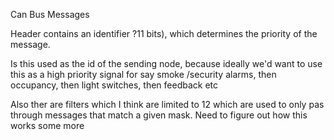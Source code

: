 Can Bus Messages



Header contains an identifier ?11 bits), which determines the priority of the message.

Is this used as the id of the sending node, because ideally we'd want to use this as a high priority signal for say smoke /security alarms, then occupancy, then light switches, then feedback etc



Also ther are filters which I think are limited to 12 which are used to only pas through messages that match a given mask. Need to figure out how this works some more






